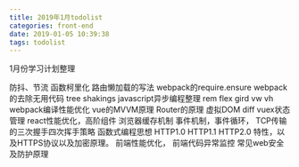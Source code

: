 ```yaml
---
title: 2019年1月todolist
categories: front-end
date: 2019-01-05 10:39:38
tags: todolist
---
```


1月份学习计划整理

防抖、节流
函数柯里化
路由懒加载的写法 webpack的require.ensure
webpack的去除无用代码 tree shakings
javascript异步编程整理
rem flex gird vw vh
webpack编译性能优化
vue的MVVM原理
Router的原理
虚拟DOM diff
vuex状态管理
react性能优化，高阶组件
浏览器缓存机制
事件机制，事件循环，
TCP传输的三次握手四次挥手策略
函数式编程思想
HTTP1.0 HTTP1.1 HTTP2.0 特性，以及HTTPS协议以及加密原理。
前端性能优化，
前端代码异常监控
常见web安全及防护原理
